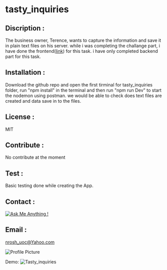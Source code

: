 # tasty_inquiries

 ## Discription :

 The business owner, Terence, wants to capture the information and save it in plain text files on his server. while i was completing the challange part, i have done the frontend([link](https://github.com/niroshanwitharana/tasty_treats/tree/master)) for this task. i have only completed backend part for this task. 


## Installation :

Download the github repo and open the first tirminal for tasty_inquiries folder, run "npm install" in the terminal and then run "npm run Dev" to start the nodemon using postman. we would be able to check does text files are created and data save in to the files.


## License :

MIT 

## Contribute : 

No contribute at the moment

## Test : 

Basic testing done while creating the App.

## Contact :

[![Ask Me Anything !](https://img.shields.io/badge/Ask%20me-anything-1abc9c.svg)](https://github.com/niroshanwitharana)

## Email :

nrosh_uoc@Yahoo.com

![Profile Picture](https://avatars3.githubusercontent.com/u/43881595?v=4)

Demo:
![Tasty_inquiries](https://drive.google.com/file/d/1SuVBP01fQ6I8X0zSFD8TVqMY1GJWxkle/view?usp=sharing)
